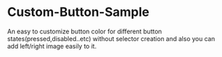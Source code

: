 # Custom-Button-Sample
An easy to customize button color for different button states(pressed,disabled..etc) without selector creation and also you can add left/right image easily to it.
